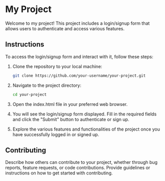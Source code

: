 # My Project

Welcome to my project! This project includes a login/signup form that allows users to authenticate and access various features.




## Instructions

To access the login/signup form and interact with it, follow these steps:

1. Clone the repository to your local machine:

   ```bash
   git clone https://github.com/your-username/your-project.git

2. Navigate to the project directory:

   ```bash
   cd your-project

3. Open the index.html file in your preferred web browser.

4. You will see the login/signup form displayed. Fill in the required fields and click the "Submit" button to authenticate or sign up.

5. Explore the various features and functionalities of the project once you have successfully logged in or signed up.

## Contributing
Describe how others can contribute to your project, whether through bug reports, feature requests, or code contributions. Provide guidelines or instructions on how to get started with contributing.
